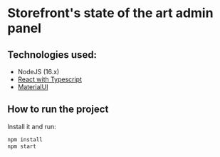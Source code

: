 # Storefront's state of the art admin panel

## Technologies used:
* NodeJS (16.x)
* [React with Typescript](https://create-react-app.dev/docs/adding-typescript/)
* [MaterialUI](https://mui.com/material-ui/getting-started/overview/) 

## How to run the project

Install it and run:

```sh
npm install
npm start
```
